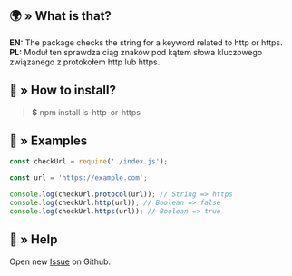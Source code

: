 ## 🌍 » What is that?
**EN:** The package checks the string for a keyword related to http or https.  
**PL:** Moduł ten sprawdza ciąg znaków pod kątem słowa kluczowego związanego z protokołem http lub https.

## 🤔 » How to install?
> **$** npm install is-http-or-https

## 📝 » Examples
```js
const checkUrl = require('./index.js');

const url = 'https://example.com';

console.log(checkUrl.protocol(url)); // String => https
console.log(checkUrl.http(url)); // Boolean => false
console.log(checkUrl.https(url)); // Boolean => true
```

## 🤝 » Help
Open new <a href="https://github.com/sefinek24/is-http-or-https/issues/new/choose" target="_blank">Issue</a> on Github.